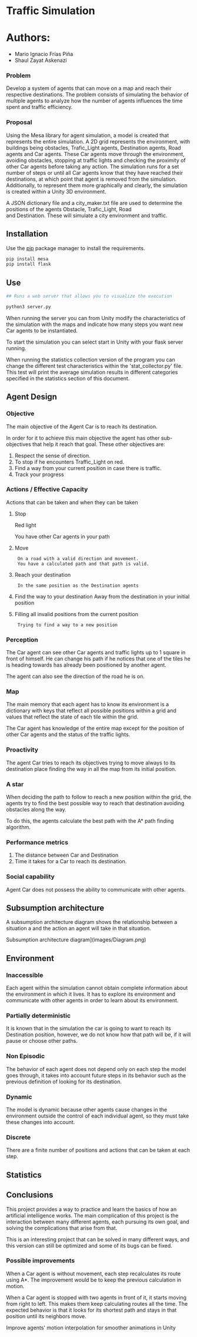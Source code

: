 # Traffic Simulation 

# Authors:
- Mario Ignacio Frías Piña
- Shaul Zayat Askenazi


### Problem
Develop a system of agents that can move on a map and reach their respective destinations. The problem consists of simulating the behavior of multiple agents to analyze how the number of agents influences the time spent and traffic efficiency.	

### Proposal
Using the Mesa library for agent simulation, a model is created that represents the entire simulation. A 2D grid represents the environment, with buildings being obstacles, Trafic_Light agents, Destination agents, Road agents and Car agents. These Car agents move through the environment, avoiding obstacles, stopping at traffic lights and checking the proximity of other Car agents before taking any action. The simulation runs for a set number of steps or until all Car agents know that they have reached their destinations, at which point that agent is removed from the simulation. Additionally, to represent them more graphically and clearly, the simulation is created within a Unity 3D environment.

A JSON dictionary file and a city_maker.txt file are used to determine the positions of the agents Obstacle, Trafic_Light, Road  
and Destination. These will simulate a city environment and traffic.


## Installation

Use the [pip](https://pip.pypa.io/en/stable/) package manager to install the requirements.

```bash
pip install mesa
pip install flask
```

## Use

```bash
## Runs a web server that allows you to visualize the execution

python3 server.py
```
When running the server you can from Unity modify the characteristics of the simulation with the maps and indicate how many steps you want new Car agents to be instantiated.

To start the simulation you can select start in Unity with your flask server running.


When running the statistics collection version of the program you can change the different test characteristics within the 'stat_collector.py' file. This test will print the average simulation results in different categories specified in the statistics section of this document.


## Agent Design

### Objective
The main objective of the Agent Car is to reach its destination.

In order for it to achieve this main objective the agent has other sub-objectives that help it reach that goal. These other objectives are:

1. Respect the sense of direction.
2. To stop if he encounters Traffic_Light on red.
3. Find a way from your current position in case there is traffic. 
4. Track your progress

### Actions / Effective Capacity

Actions that can be taken and when they can be taken 

1. Stop

    Red light
	
	You have other Car agents in your path
2. Move
        
        On a road with a valid direction and movement.
        You have a calculated path and that path is valid.
3. Reach your destination

        In the same position as the Destination agents
4. Find the way to your destination
        Away from the destination in your initial position
5. Filling all invalid positions from the current position

        Trying to find a way to a new position




### Perception

The Car agent can see other Car agents and traffic lights up to 1 square in front of himself. He can change his path if he notices that one of the tiles he is heading towards has already been positioned by another agent.


The agent can also see the direction of the road he is on.

### Map


The main memory that each agent has to know its environment is a dictionary with keys that reflect all possible positions within a grid and values that reflect the state of each tile within the grid.


The Car agent has knowledge of the entire map except for the position of other Car agents and the status of the traffic lights.



### Proactivity

The agent Car tries to reach its objectives trying to move always to its destination place finding the way in all the map from its initial position.


### A star


When deciding the path to follow to reach a new position within the grid, the agents try to find the best possible way to reach that destination avoiding obstacles along the way.


To do this, the agents calculate the best path with the A* path finding algorithm.


### Performance metrics

1. The distance between Car and Destination
2. Time it takes for a Car to reach its destination.


### Social capability


Agent Car does not possess the ability to communicate with other agents.

## Subsumption architecture


A subsumption architecture diagram shows the relationship between a situation a and the action an agent will take in that situation.


Subsumption architecture diagram](images/Diagram.png)



## Environment

### Inaccessible
Each agent within the simulation cannot obtain complete information about the environment in which it lives. It has to explore its environment and communicate with other agents in order to learn about its environment.

### Partially deterministic
It is known that in the simulation the car is going to want to reach its Destination position, however, we do not know how that path will be, if it will pause or choose other paths.
### Non Episodic
The behavior of each agent does not depend only on each step the model goes through, it takes into account future steps in its behavior such as the previous definition of looking for its destination.

### Dynamic
The model is dynamic because other agents cause changes in the environment outside the control of each individual agent, so they must take these changes into account.

### Discrete
There are a finite number of positions and actions that can be taken at each step.

## Statistics


## Conclusions

This project provides a way to practice and learn the basics of how an artificial intelligence works. The main complication of this project is the interaction between many different agents, each pursuing its own goal, and solving the complications that arise from that.

This is an interesting project that can be solved in many different ways, and this version can still be optimized and some of its bugs can be fixed.


### Possible improvements


When a Car agent is without movement, each step recalculates its route using A*. The improvement would be to keep the previous calculation in motion.

When a Car agent is stopped with two agents in front of it, it starts moving from right to left. This makes them keep calculating routes all the time. The expected behavior is that it looks for its shortest path and stays in that position until its neighbors move.

Improve agents' motion interpolation for smoother animations in Unity
